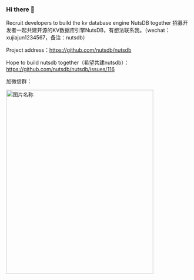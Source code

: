 ### Hi there 👋

Recruit developers to build the kv database engine NutsDB together 招募开发者一起共建开源的KV数据库引擎NutsDB，有想法联系我。（wechat：xujiajun1234567，备注：nutsdb）

Project address：https://github.com/nutsdb/nutsdb

Hope to build nutsdb together（希望共建nutsdb）：https://github.com/nutsdb/nutsdb/issues/116

加微信群：


 <img src="https://user-images.githubusercontent.com/6065007/205659442-3ef51294-cb7b-4d2f-992d-708b1e8a9aa9.png" width = "400" height = "500" alt="图片名称" align=center />
 

 
<!--
**xujiajun/xujiajun** is a ✨ _special_ ✨ repository because its `README.md` (this file) appears on your GitHub profile.

Here are some ideas to get you started:

- 🔭 I’m currently working on ...
- 🌱 I’m currently learning ...
- 👯 I’m looking to collaborate on ...
- 🤔 I’m looking for help with ...
- 💬 Ask me about ...
- 📫 How to reach me: ...
- 😄 Pronouns: ...
- ⚡ Fun fact: ...
-->

